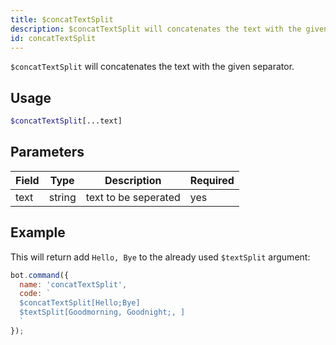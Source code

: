 ```yaml
---
title: $concatTextSplit 
description: $concatTextSplit will concatenates the text with the given separator.
id: concatTextSplit
---
```


`$concatTextSplit` will concatenates the text with the given separator.

## Usage

```php
$concatTextSplit[...text]
```

## Parameters 


| Field | Type   | Description          | Required |
| ----- | ------ | -------------------- | -------- |
| text  | string | text to be seperated | yes      |


## Example

This will return add `Hello, Bye` to the already used `$textSplit` argument:

```javascript
bot.command({
  name: 'concatTextSplit',
  code: `
  $concatTextSplit[Hello;Bye]
  $textSplit[Goodmorning, Goodnight;, ]
  `
});
```